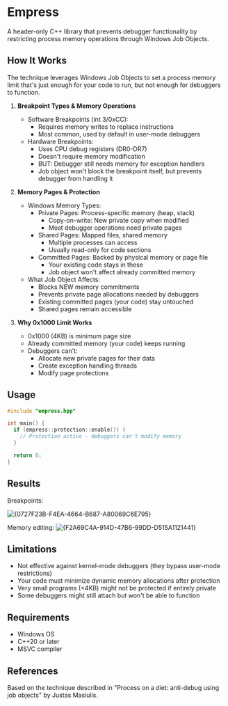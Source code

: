# Empress

A header-only C++ library that prevents debugger functionality by restricting process memory operations through Windows Job Objects.

## How It Works

The technique leverages Windows Job Objects to set a process memory limit that's just enough for your code to run, but not enough for debuggers to function.

1. **Breakpoint Types & Memory Operations**
   - Software Breakpoints (int 3/0xCC):
     - Requires memory writes to replace instructions
     - Most common, used by default in user-mode debuggers
   - Hardware Breakpoints:
     - Uses CPU debug registers (DR0-DR7)
     - Doesn't require memory modification
     - BUT: Debugger still needs memory for exception handlers
     - Job object won't block the breakpoint itself, but prevents debugger from handling it

2. **Memory Pages & Protection**
   - Windows Memory Types:
     - Private Pages: Process-specific memory (heap, stack)
       - Copy-on-write: New private copy when modified
       - Most debugger operations need private pages
     - Shared Pages: Mapped files, shared memory
       - Multiple processes can access
       - Usually read-only for code sections
     - Committed Pages: Backed by physical memory or page file
       - Your existing code stays in these
       - Job object won't affect already committed memory
   - What Job Object Affects:
     - Blocks NEW memory commitments
     - Prevents private page allocations needed by debuggers
     - Existing committed pages (your code) stay untouched
     - Shared pages remain accessible

3. **Why 0x1000 Limit Works**
   - 0x1000 (4KB) is minimum page size
   - Already committed memory (your code) keeps running
   - Debuggers can't:
     - Allocate new private pages for their data
     - Create exception handling threads
     - Modify page protections

## Usage

```cpp
#include "empress.hpp"

int main() {
  if (empress::protection::enable()) {
    // Protection active - debuggers can't modify memory
  }

  return 0;
}
```

## Results

Breakpoints:

![{0727F23B-F4EA-4664-B687-A80069C6E795}](https://github.com/user-attachments/assets/905971b9-8716-4d6a-9509-21ce874f367e)

Memory editing:
![{F2A69C4A-914D-47B6-99DD-D515A1121441}](https://github.com/user-attachments/assets/64b3cbf2-f655-4bd0-b70f-26b5817e2deb)

## Limitations

- Not effective against kernel-mode debuggers (they bypass user-mode restrictions)
- Your code must minimize dynamic memory allocations after protection
- Very small programs (<4KB) might not be protected if entirely private
- Some debuggers might still attach but won't be able to function

## Requirements

- Windows OS
- C++20 or later
- MSVC compiler

## References

Based on the technique described in "Process on a diet: anti-debug using job objects" by Justas Masiulis.
